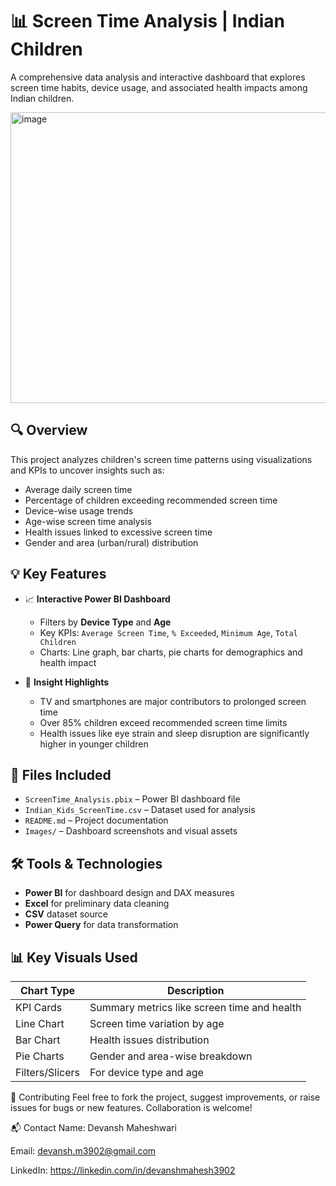 # 📊 Screen Time Analysis | Indian Children

A comprehensive data analysis and interactive dashboard that explores screen time habits, device usage, and associated health impacts among Indian children.

<img width="809" height="465" alt="image" src="https://github.com/user-attachments/assets/0a12481c-5064-4f36-b9c0-53dba964ac07" />


## 🔍 Overview

This project analyzes children's screen time patterns using visualizations and KPIs to uncover insights such as:
- Average daily screen time
- Percentage of children exceeding recommended screen time
- Device-wise usage trends
- Age-wise screen time analysis
- Health issues linked to excessive screen time
- Gender and area (urban/rural) distribution

## 💡 Key Features

- 📈 **Interactive Power BI Dashboard**
  - Filters by **Device Type** and **Age**
  - Key KPIs: `Average Screen Time`, `% Exceeded`, `Minimum Age`, `Total Children`
  - Charts: Line graph, bar charts, pie charts for demographics and health impact

- 🧠 **Insight Highlights**
  - TV and smartphones are major contributors to prolonged screen time
  - Over 85% children exceed recommended screen time limits
  - Health issues like eye strain and sleep disruption are significantly higher in younger children

## 📁 Files Included

- `ScreenTime_Analysis.pbix` – Power BI dashboard file
- `Indian_Kids_ScreenTime.csv` – Dataset used for analysis
- `README.md` – Project documentation
- `Images/` – Dashboard screenshots and visual assets

## 🛠 Tools & Technologies

- **Power BI** for dashboard design and DAX measures
- **Excel** for preliminary data cleaning
- **CSV** dataset source
- **Power Query** for data transformation

## 📊 Key Visuals Used

| Chart Type        | Description                                     |
|-------------------|-------------------------------------------------|
| KPI Cards         | Summary metrics like screen time and health     |
| Line Chart        | Screen time variation by age                    |
| Bar Chart         | Health issues distribution                      |
| Pie Charts        | Gender and area-wise breakdown                  |
| Filters/Slicers   | For device type and age                         |

🤝 Contributing
Feel free to fork the project, suggest improvements, or raise issues for bugs or new features. Collaboration is welcome!

📬 Contact
Name: Devansh Maheshwari

Email: devansh.m3902@gmail.com

LinkedIn: https://linkedin.com/in/devanshmahesh3902

